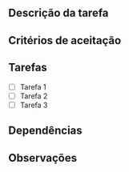 ## Descrição da tarefa

<!-- Descreva aqui a tarefa a ser realizada de maneira objetiva e clara -->

## Critérios de aceitação

<!-- Descreva aqui os critérios que precisam ser atendidos para considerar a tarefa completa -->

## Tarefas

<!-- Descreva aqui as tarefas específicas que precisam ser realizadas para completar a tarefa principal -->

- [ ] Tarefa 1
- [ ] Tarefa 2
- [ ] Tarefa 3

## Dependências

<!-- Descreva aqui as dependências que precisam ser resolvidas antes de iniciar a tarefa -->

## Observações

<!-- Adicione aqui quaisquer observações adicionais relevantes para a tarefa -->
